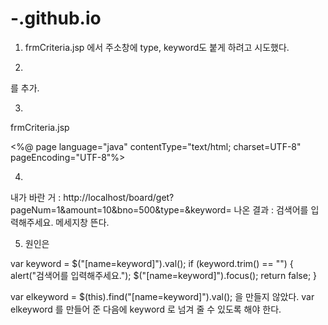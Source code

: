 # -.github.io

1. frmCriteria.jsp 에서 주소창에 type, keyword도 붙게 하려고 시도했다.

2. <input type="hidden" name="type" value="${pageMaker.criteria.type}">
<input type="hidden" name="keyword" value="${pageMaker.criteria.keyword}"> 를 추가.

3.
frmCriteria.jsp

<%@ page language="java" contentType="text/html; charset=UTF-8"
    pageEncoding="UTF-8"%>
    

<form id="frmCriteria" action="#" method="get">

<input type="hidden" name="pageNum" value="${pageMaker.criteria.pageNum}">
<input type="hidden" name="amount" value="${pageMaker.criteria.amount}">
<input type="hidden" name="bno" value="${param.bno}">
<input type="hidden" name="type" value="${pageMaker.criteria.type}">
<input type="hidden" name="keyword" value="${pageMaker.criteria.keyword}">
			
</form>

4.

내가 바란 거 : http://localhost/board/get?pageNum=1&amount=10&bno=500&type=&keyword=
나온 결과 : 검색어를 입력해주세요. 메세지창 뜬다. 

5. 원인은 

var keyword = $("[name=keyword]").val();
		if (keyword.trim() == "") {
			alert("검색어를 입력해주세요.");
			$("[name=keyword]").focus();
			return false;
		}
		

var elkeyword = $(this).find("[name=keyword]").val(); 을 만들지 않았다. var elkeyword 를 만들어 준 다음에
keyword 로 넘겨 줄 수 있도록 해야 한다. 
